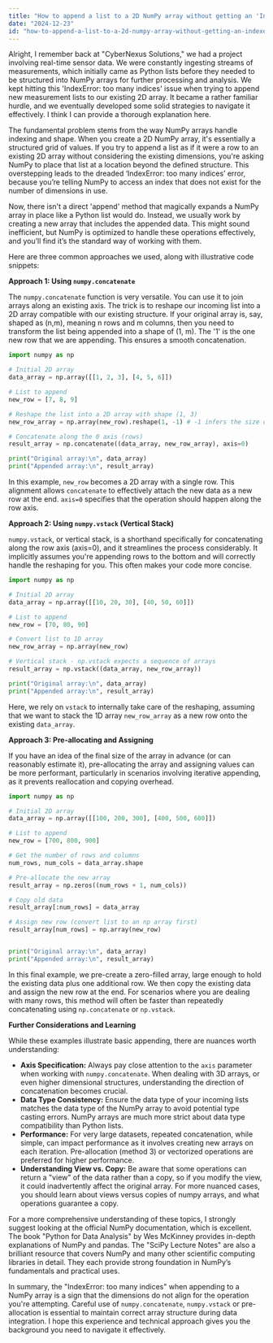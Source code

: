 ```yaml
---
title: "How to append a list to a 2D NumPy array without getting an 'IndexError: too many indices'?"
date: "2024-12-23"
id: "how-to-append-a-list-to-a-2d-numpy-array-without-getting-an-indexerror-too-many-indices"
---
```


Alright,  I remember back at "CyberNexus Solutions," we had a project involving real-time sensor data. We were constantly ingesting streams of measurements, which initially came as Python lists before they needed to be structured into NumPy arrays for further processing and analysis. We kept hitting this 'IndexError: too many indices' issue when trying to append new measurement lists to our existing 2D array. It became a rather familiar hurdle, and we eventually developed some solid strategies to navigate it effectively. I think I can provide a thorough explanation here.

The fundamental problem stems from the way NumPy arrays handle indexing and shape. When you create a 2D NumPy array, it's essentially a structured grid of values. If you try to append a list as if it were a row to an existing 2D array without considering the existing dimensions, you're asking NumPy to place that list at a location beyond the defined structure. This overstepping leads to the dreaded ‘IndexError: too many indices’ error, because you’re telling NumPy to access an index that does not exist for the number of dimensions in use.

Now, there isn't a direct 'append' method that magically expands a NumPy array in place like a Python list would do. Instead, we usually work by creating a new array that includes the appended data. This might sound inefficient, but NumPy is optimized to handle these operations effectively, and you’ll find it’s the standard way of working with them.

Here are three common approaches we used, along with illustrative code snippets:

**Approach 1: Using `numpy.concatenate`**

The `numpy.concatenate` function is very versatile. You can use it to join arrays along an existing axis. The trick is to reshape our incoming list into a 2D array compatible with our existing structure. If your original array is, say, shaped as (n,m), meaning n rows and m columns, then you need to transform the list being appended into a shape of (1, m). The '1' is the one new row that we are appending. This ensures a smooth concatenation.

```python
import numpy as np

# Initial 2D array
data_array = np.array([[1, 2, 3], [4, 5, 6]])

# List to append
new_row = [7, 8, 9]

# Reshape the list into a 2D array with shape (1, 3)
new_row_array = np.array(new_row).reshape(1, -1) # -1 infers the size of the column automatically based on the input.

# Concatenate along the 0 axis (rows)
result_array = np.concatenate((data_array, new_row_array), axis=0)

print("Original array:\n", data_array)
print("Appended array:\n", result_array)
```

In this example, `new_row` becomes a 2D array with a single row. This alignment allows `concatenate` to effectively attach the new data as a new row at the end. `axis=0` specifies that the operation should happen along the row axis.

**Approach 2: Using `numpy.vstack` (Vertical Stack)**

`numpy.vstack`, or vertical stack, is a shorthand specifically for concatenating along the row axis (axis=0), and it streamlines the process considerably. It implicitly assumes you're appending rows to the bottom and will correctly handle the reshaping for you. This often makes your code more concise.

```python
import numpy as np

# Initial 2D array
data_array = np.array([[10, 20, 30], [40, 50, 60]])

# List to append
new_row = [70, 80, 90]

# Convert list to 1D array
new_row_array = np.array(new_row)

# Vertical stack - np.vstack expects a sequence of arrays
result_array = np.vstack((data_array, new_row_array))

print("Original array:\n", data_array)
print("Appended array:\n", result_array)
```
Here, we rely on `vstack` to internally take care of the reshaping, assuming that we want to stack the 1D array `new_row_array` as a new row onto the existing `data_array`.

**Approach 3: Pre-allocating and Assigning**

If you have an idea of the final size of the array in advance (or can reasonably estimate it), pre-allocating the array and assigning values can be more performant, particularly in scenarios involving iterative appending, as it prevents reallocation and copying overhead.

```python
import numpy as np

# Initial 2D array
data_array = np.array([[100, 200, 300], [400, 500, 600]])

# List to append
new_row = [700, 800, 900]

# Get the number of rows and columns
num_rows, num_cols = data_array.shape

# Pre-allocate the new array
result_array = np.zeros((num_rows + 1, num_cols))

# Copy old data
result_array[:num_rows] = data_array

# Assign new row (convert list to an np array first)
result_array[num_rows] = np.array(new_row)


print("Original array:\n", data_array)
print("Appended array:\n", result_array)
```

In this final example, we pre-create a zero-filled array, large enough to hold the existing data plus one additional row. We then copy the existing data and assign the new row at the end. For scenarios where you are dealing with many rows, this method will often be faster than repeatedly concatenating using `np.concatenate` or `np.vstack`.

**Further Considerations and Learning**

While these examples illustrate basic appending, there are nuances worth understanding:

*   **Axis Specification:** Always pay close attention to the `axis` parameter when working with `numpy.concatenate`. When dealing with 3D arrays, or even higher dimensional structures, understanding the direction of concatenation becomes crucial.
*   **Data Type Consistency:** Ensure the data type of your incoming lists matches the data type of the NumPy array to avoid potential type casting errors. NumPy arrays are much more strict about data type compatibility than Python lists.
*   **Performance:** For very large datasets, repeated concatenation, while simple, can impact performance as it involves creating new arrays on each iteration. Pre-allocation (method 3) or vectorized operations are preferred for higher performance.
*   **Understanding View vs. Copy:** Be aware that some operations can return a "view" of the data rather than a copy, so if you modify the view, it could inadvertently affect the original array. For more nuanced cases, you should learn about views versus copies of numpy arrays, and what operations guarantee a copy.

For a more comprehensive understanding of these topics, I strongly suggest looking at the official NumPy documentation, which is excellent. The book "Python for Data Analysis" by Wes McKinney provides in-depth explanations of NumPy and pandas. The "SciPy Lecture Notes" are also a brilliant resource that covers NumPy and many other scientific computing libraries in detail. They each provide strong foundation in NumPy’s fundamentals and practical uses.

In summary, the "IndexError: too many indices" when appending to a NumPy array is a sign that the dimensions do not align for the operation you're attempting. Careful use of `numpy.concatenate`, `numpy.vstack` or pre-allocation is essential to maintain correct array structure during data integration. I hope this experience and technical approach gives you the background you need to navigate it effectively.
